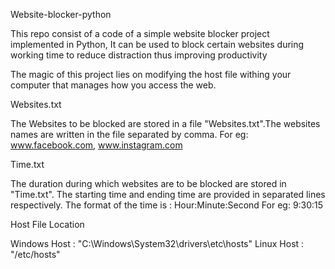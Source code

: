 Website-blocker-python

This repo consist of a code of a simple website blocker project implemented in Python, It can be used to block certain websites during working time to reduce distraction thus improving productivity

The magic of this project lies on modifying the host file withing your computer that manages how you access the web.

Websites.txt

The Websites to be blocked are stored in a file "Websites.txt".The websites names are written in the file separated by comma.
For eg: www.facebook.com, www.instagram.com

Time.txt

The duration during which websites are to be blocked are stored in "Time.txt".
The starting time and ending time are provided in separated lines respectively.
The format  of the time is : Hour:Minute:Second
For eg: 9:30:15

Host File Location

Windows Host : "C:\Windows\System32\drivers\etc\hosts"
Linux Host : "/etc/hosts"
